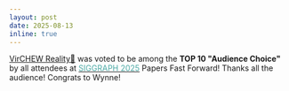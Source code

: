```yaml
---
layout: post
date: 2025-08-13
inline: true
---
```


[VirCHEW Reality🍡](https://doi.org/10.1145/3721238.3730694) was voted to be among the **TOP 10 "Audience Choice"** by all attendees at [<span style="color: #4DAAA6;">SIGGRAPH 2025</span>](https://s2025.siggraph.org/) Papers Fast Forward! Thanks all the audience! Congrats to Wynne!